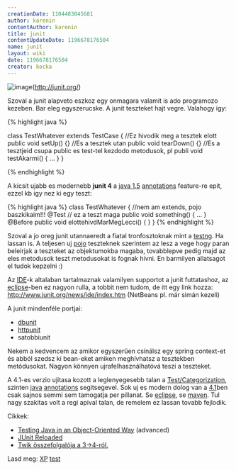 ```yaml
---
creationDate: 1104483045681 
author: karenin 
contentAuthor: karenin 
title: junit 
contentUpdateDate: 1196678176504 
name: junit 
layout: wiki 
date: 1196678176504 
creator: kocka 
---
```

![image](http://www.junit.org/images/junitlogo.gif)(http://junit.org/)

Szoval a junit alapveto eszkoz egy onmagara valamit is ado programozo kezeben. Bar eleg egyszerucske. A junit teszteket hajt vegre. Valahogy igy:

{% highlight java %}

class TestWhatever extends TestCase \{
    //Ez hivodik meg a tesztek elott
    public void setUp() \{\}
    //Es a tesztek utan
    public void tearDown() \{\}
    //Es a tesztjeid csupa public es test-tel kezdodo metodusok, pl
    publi void testAkarmi() \{
        ...
    \}
\}

{% endhighlight %}

A kicsit ujabb es modernebb __junit 4__ a [java 1.5](java%201.5.html) [annotations](annotations.html) feature-re epit, ezzel kb igy nez ki egy teszt:

{% highlight java %}
class TestWhatever \{ //nem am extends, pojo baszkikaim!!!
    @Test // ez a teszt maga
    public void something() \{
    ...
    \}
    @Before
    public void elottehivdMarMegLecci() \{
    \}
\}
{% endhighlight %}

Szoval a jo oreg junit utannaeredt a fiatal tronfosztoknak mint a [testng](testng.html). Ha lassan is. A teljesen uj [pojo](pojo.html) teszteknek szerintem az lesz a vege hogy paran beleirjak a teszteket az objektumokba magaba, tovabblepve pedig majd az eles metodusok teszt metodusokat is fognak hivni. En barmilyen allatsagot el tudok kepzelni :)

Az [IDE](IDE.html)-k altalaban tartalmaznak valamilyen supportot a junit futtatashoz, az [eclipse](Eclipse.html)-ben ez nagyon rulla, a tobbit nem tudom, de itt egy link hozza: http://www.junit.org/news/ide/index.htm (NetBeans pl. már simán kezeli)

A junit mindenféle portjai:

*   [dbunit](dbunit.html)
*   [httpunit](httpunit.html)
*   satobbiunit



Nekem a kedvencem az amikor egyszerűen csinálsz egy spring context-et és abból szedsz ki bean-eket amiken meghívhatsz a tesztekben metódusokat. Nagyon könnyen ujrafelhasználhatóvá teszi a teszteket.



A 4.1-es verzio ujitasa kozott a leglenyegesebb talan a [Test/Categorization](Test/Categorization.html), szinten [java](java.html) [annotations](annotations.html) segitsegevel. Sok uj es modern dolog van a [4.1](Missing.html)ben csak sajnos semmi sem tamogatja per pillanat. Se [eclipse](Eclipse.html), se [maven](maven.html). Tul nagy szakitas volt a regi apival talan, de remelem ez lassan tovabb fejlodik.



Cikkek:
*   [Testing Java in an Object-Oriented Way](http://today.java.net/pub/a/today/2006/03/28/testing-java-object-oriented.html) (advanced)
*   [JUnit Reloaded](http://today.java.net/lpt/a/341)
*   [Twik összefolgalója a 3->4-ról.](http://pcjuzer.blogspot.com/2007/12/junit-4.html)

Lasd meg: [XP](XP.html) [test](test.html)




